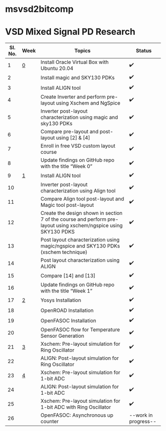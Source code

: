 # msvsd2bitcomp
# VSD Mixed Signal PD Research

| Sl. No. | Week | Topics | Status |
| ------- | ---- | ------ | ------ |
| 1 | [0](https://github.com/Swagatika-Meher/msvsd2bitcomp/tree/main/Week_0) | Install Oracle Virtual Box with Ubuntu 20.04 | ✔️ |
| 2 |   | Install magic and SKY130 PDKs | ✔️ |
| 3 |   | Install ALIGN tool | ✔️ |
| 4 |   | Create Inverter and perform pre-layout using Xschem and NgSpice | ✔️ |
| 5 |   | Inverter post-layout characterization using magic and sky130 PDKs | ✔️ |
| 6 |   | Compare pre-layout and post-layout using [2] & [4] | ✔️ |
| 7 |   | Enroll in free VSD custom layout course | ✔️ |
| 8 |   | Update findings on GitHub repo with the title “Week 0” | ✔️ |
| 9 | [1](https://github.com/Swagatika-Meher/msvsd2bitcomp/tree/main/Week_1) | Install ALIGN tool | ✔️ |
| 10 |   | Inverter post-layout characterization using Align tool | ✔️ |
| 11 |   | Compare Align tool post-layout and Magic tool post-layout | ✔️ |
| 12 |   | Create the design shown in section 7 of the course and perform pre-layout using xschem/ngspice using SKY130 PDKS | ✔️ |
| 13 |   | Post layout characterization using magic/ngspice and SKY130 PDKs (xschem technique) | ✔️ |
| 14 |   | Post layout characterization using ALIGN | ✔️ |
| 15 |   | Compare [14] and [13] | ✔️ |
| 16 |   | Update findings on GitHub repo with the title “Week 1” | ✔️ |
| 17 | [2](https://github.com/Swagatika-Meher/msvsd2bitcomp/tree/main/Week_2) | Yosys Installation | ✔️ |
| 18 |   | OpenROAD Installation | ✔️ |
| 19 |   | OpenFASOC Installation | ✔️ |
| 20 |   | OpenFASOC flow for Temperature Sensor Generation | ✔️ |
| 21 | [3](https://github.com/Swagatika-Meher/msvsd2bitcomp/tree/main/Week_3) | Xschem: Pre-layout simulation for Ring Oscillator | ✔️ |
| 22 |   | ALIGN: Post-layout simulation for Ring Oscillator | ✔️ |
| 23 | [4](https://github.com/Swagatika-Meher/msvsd2bitcomp/tree/main/Week_4) | Xschem: Pre-layout simulation for 1-bit ADC | ✔️ |
| 24 |   | ALIGN: Post-layout simulation for 1-bit ADC | ✔️ |
| 25 |   | Xschem: Pre-layout simulation for 1-bit ADC with Ring Oscillator | ✔️ |
| 26 |   | OpenFASOC: Asynchronous up counter | --work in progress-- |
